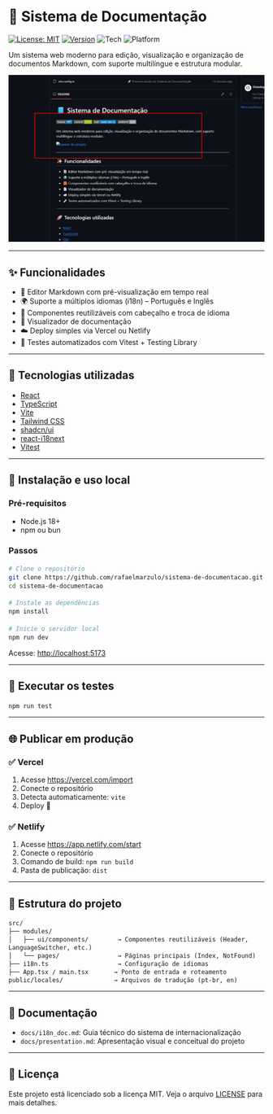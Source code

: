 # 📘 Sistema de Documentação

[![License: MIT](https://img.shields.io/badge/license-MIT-blue.svg)](./LICENSE)
[![Version](https://img.shields.io/badge/version-1.0.0-green.svg)](https://github.com/rafaelmarzulo/sistema-de-documentacao/releases)
![Tech](https://img.shields.io/badge/tech-react--vite--ts-blue)
![Platform](https://img.shields.io/badge/platform-web-lightgrey)

Um sistema web moderno para edição, visualização e organização de documentos Markdown, com suporte multilíngue e estrutura modular.

![Banner do projeto](./public/banner.png)

---

## ✨ Funcionalidades

- 📝 Editor Markdown com pré-visualização em tempo real
- 🌍 Suporte a múltiplos idiomas (i18n) – Português e Inglês
- 🧱 Componentes reutilizáveis com cabeçalho e troca de idioma
- 📄 Visualizador de documentação
- ☁️ Deploy simples via Vercel ou Netlify
- 🧪 Testes automatizados com Vitest + Testing Library

---

## 🚀 Tecnologias utilizadas

- [React](https://react.dev/)
- [TypeScript](https://www.typescriptlang.org/)
- [Vite](https://vitejs.dev/)
- [Tailwind CSS](https://tailwindcss.com/)
- [shadcn/ui](https://ui.shadcn.com/)
- [react-i18next](https://react.i18next.com/)
- [Vitest](https://vitest.dev/)

---

## 🧰 Instalação e uso local

### Pré-requisitos
- Node.js 18+
- npm ou bun

### Passos

```bash
# Clone o repositório
git clone https://github.com/rafaelmarzulo/sistema-de-documentacao.git
cd sistema-de-documentacao

# Instale as dependências
npm install

# Inicie o servidor local
npm run dev
```

Acesse: [http://localhost:5173](http://localhost:5173)

---

## 🧪 Executar os testes

```bash
npm run test
```

---

## 🌐 Publicar em produção

### ✅ Vercel

1. Acesse https://vercel.com/import
2. Conecte o repositório
3. Detecta automaticamente: `vite`
4. Deploy 🎉

### ✅ Netlify

1. Acesse https://app.netlify.com/start
2. Conecte o repositório
3. Comando de build: `npm run build`
4. Pasta de publicação: `dist`

---

## 📂 Estrutura do projeto

```
src/
├── modules/
│   ├── ui/components/        → Componentes reutilizáveis (Header, LanguageSwitcher, etc.)
│   └── pages/                → Páginas principais (Index, NotFound)
├── i18n.ts                   → Configuração de idiomas
├── App.tsx / main.tsx       → Ponto de entrada e roteamento
public/locales/              → Arquivos de tradução (pt-br, en)
```

---

## 📄 Documentação

- `docs/i18n_doc.md`: Guia técnico do sistema de internacionalização
- `docs/presentation.md`: Apresentação visual e conceitual do projeto

---

## 🪪 Licença

Este projeto está licenciado sob a licença MIT. Veja o arquivo [LICENSE](./LICENSE) para mais detalhes.